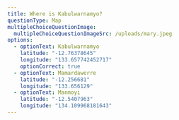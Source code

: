 ```yaml
---
title: Where is Kabulwarnamyo?
questionType: Map
multipleChoiceQuestionImage:
  multipleChoiceQuestionImageSrc: /uploads/mary.jpeg
options:
  - optionText: Kabulwarnamyo
    latitude: "-12.76378645"
    longitude: "133.657742452717"
    optionCorrect: true
  - optionText: Mamardawerre
    latitude: "-12.256681"
    longitude: "133.656129"
  - optionText: Manmoyi
    latitude: "-12.5407963"
    longitude: "134.109968181643"
---
```

